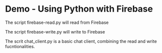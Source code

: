 # Demo - Using Python with Firebase

The script firebase-read.py will read from Firebase

The script firebase-write.py will write to Firebase

The scrit chat_client.py is a basic chat client, combining the read and write fucntionalities.
